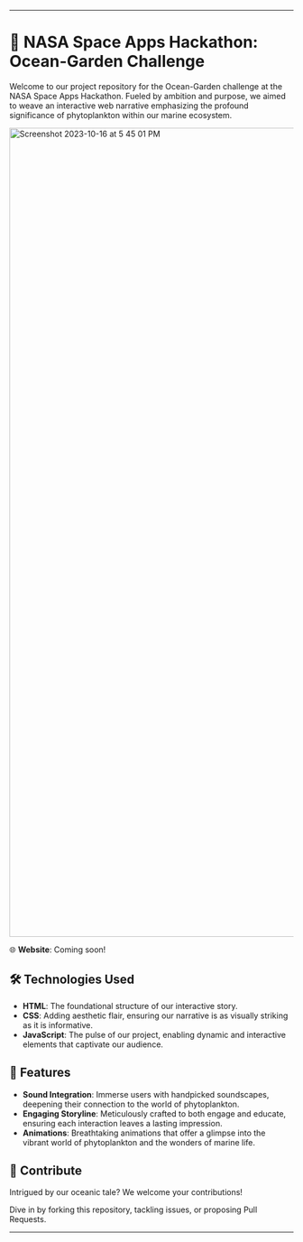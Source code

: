  
---

# 🚀 NASA Space Apps Hackathon: Ocean-Garden Challenge

Welcome to our project repository for the Ocean-Garden challenge at the NASA Space Apps Hackathon. Fueled by ambition and purpose, we aimed to weave an interactive web narrative emphasizing the profound significance of phytoplankton within our marine ecosystem.


 <img width="1434" alt="Screenshot 2023-10-16 at 5 45 01 PM" src="https://github.com/MoeDevs1/Nasa-Hackathon-Ocean-Garden/assets/120997135/d92fc328-7f10-4878-bf88-c9e627ce019b">


🌐 **Website**: Coming soon!

## 🛠 Technologies Used

- **HTML**: The foundational structure of our interactive story.
- **CSS**: Adding aesthetic flair, ensuring our narrative is as visually striking as it is informative.
- **JavaScript**: The pulse of our project, enabling dynamic and interactive elements that captivate our audience.

## 🌟 Features

- **Sound Integration**: Immerse users with handpicked soundscapes, deepening their connection to the world of phytoplankton.
- **Engaging Storyline**: Meticulously crafted to both engage and educate, ensuring each interaction leaves a lasting impression.
- **Animations**: Breathtaking animations that offer a glimpse into the vibrant world of phytoplankton and the wonders of marine life.

## 🤝 Contribute

Intrigued by our oceanic tale? We welcome your contributions!

Dive in by forking this repository, tackling issues, or proposing Pull Requests.  

---

 
